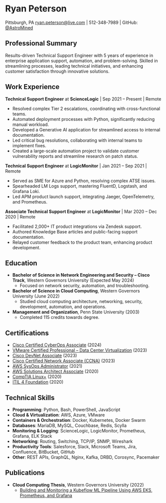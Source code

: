 # Ryan Peterson
Pittsburgh, PA
[ryan.peterson@live.com](mailto:ryan.peterson@live.com) | 512-348-7989 | GitHub: [@AstroMined](https://github.com/AstroMined)

## Professional Summary
Results-driven Technical Support Engineer with 5 years of experience in enterprise application support, automation, and problem-solving. Skilled in streamlining processes, leading technical initiatives, and enhancing customer satisfaction through innovative solutions.

## Work Experience
**Technical Support Engineer** at **ScienceLogic** | Sep 2021 – Present | Remote
- Resolved complex Tier 2 escalations, coordinating with cross-functional teams.
- Automated deployment processes with Python, significantly reducing manual workload.
- Developed a Generative AI application for streamlined access to internal documentation.
- Led critical bug resolutions, collaborating with internal teams to implement fixes.
- Created a large-scale automation project to validate customer vulnerability reports and streamline research on patch status.

**Technical Support Engineer** at **LogicMonitor** | Jan 2021 – Sep 2021 | Remote
- Served as SME for Azure and Python, resolving complex ATSE issues.
- Spearheaded LM Logs support, mastering FluentD, Logstash, and Grafana Loki.
- Led APM product launch support, integrating Jaeger, OpenTelemetry, and Prometheus.

**Associate Technical Support Engineer** at **LogicMonitor** | Mar 2020 – Dec 2020 | Remote
- Facilitated 2,000+ IT product integrations via Zendesk support.
- Authored Knowledge Base articles and public-facing support documentation.
- Relayed customer feedback to the product team, enhancing product development.

## Education
- **Bachelor of Science in Network Engineering and Security – Cisco Track**, Western Governors University (Expected May 2024)
  - Focused on network security, automation, and troubleshooting.
- **Bachelor of Science in Cloud Computing**, Western Governors University (June 2022)
  - Studied cloud computing architecture, networking, security, development, automation, and operations.
- **Management and Organization**, Penn State University (2003)
  - Completed 115 credits towards degree.

## Certifications

- [Cisco Certified CyberOps Associate](https://www.credly.com/earner/earned/badge/fe91b363-1552-4a5d-b78c-e34e653924f8) (2024)
- [VMware Certified Professional – Data Center Virtualization](https://www.credly.com/earner/earned/badge/4c2c46c0-7496-4a5e-ac42-dc86eb12b172) (2023)
- [Cisco DevNet Associate](https://www.credly.com/earner/earned/badge/aec7f361-47ef-4189-8ff6-2872714c280e) (2023)
- [Cisco Certified Network Associate (CCNA)](https://www.credly.com/earner/earned/badge/94abd7b9-da64-4b07-8919-987ca1fe2b3c) (2023)
- [AWS SysOps Administrator](https://www.credly.com/earner/earned/badge/64d01fcb-24fb-43f1-8bbc-c3aadda1ccff) (2021)
- [AWS Solutions Architect Associate](https://www.credly.com/earner/earned/badge/05565761-2114-44c5-bf9c-73b11f118c43) (2020)
- [CompTIA Linux+](https://www.credly.com/earner/earned/badge/7a49ce39-e4a8-4535-b818-2165f3d45bcd) (2020)
- [ITIL 4 Foundation](https://candidate.peoplecert.org/MobileReports.aspx?id=68494EE721B91488C7B16DC8F5C6F2DB8B699B22045E16B0B0A73F1810EA0ED619BFE16CE8D504F65624400F16479E7F93A57BE35B1D56C4886533BC2355ECEA7D7D81916E5B05F2210362CE12266E20B24F8A54B075B77A6EDF7E0ADB6D9A3A905D6001) (2020)

## Technical Skills

- **Programming**: Python, Bash, PowerShell, JavaScript
- **Cloud & Virtualization**: AWS, Azure, VMware
- **Containers & Orchestration**: Docker, Kubernetes, Docker Swarm
- **Databases**: MariaDB, MySQL, Couchbase, Redis, Scylla
- **Monitoring & Logging**: ScienceLogic, LogicMonitor, Prometheus, Grafana, ELK Stack
- **Networking**: Routing, Switching, TCP/IP, SNMP, Wireshark
- **Productivity Tools**: Salesforce, Slack, Microsoft Teams, Jira, Confluence, BitBucket, GitHub
- **Other**: REST APIs, GraphQL, Nginx, Kafka, DRBD, Corosync, Pacemaker

## Publications

- **Cloud Computing Thesis**, Western Governors University (2022)
  - [Building and Monitoring a Kubeflow ML Pipeline Using AWS EKS, Prometheus, and Grafana](https://github.com/AstroMined/cloud-computing-thesis)
